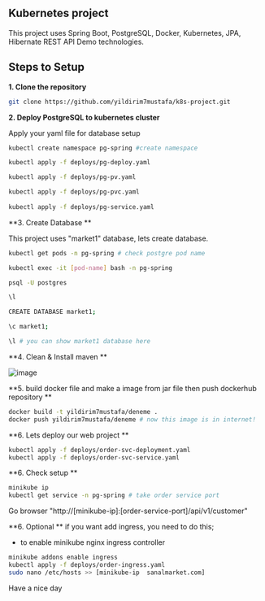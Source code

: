 ## Kubernetes project
This project uses Spring Boot, PostgreSQL, Docker, Kubernetes, JPA, Hibernate REST API Demo technologies.

## Steps to Setup

**1. Clone the repository**

```bash
git clone https://github.com/yildirim7mustafa/k8s-project.git
```

**2. Deploy PostgreSQL to kubernetes cluster**

Apply your yaml file for database setup

```bash
kubectl create namespace pg-spring #create namespace 

kubectl apply -f deploys/pg-deploy.yaml

kubectl apply -f deploys/pg-pv.yaml

kubectl apply -f deploys/pg-pvc.yaml
	
kubectl apply -f deploys/pg-service.yaml
```

**3. Create Database **

This project uses "market1" database, lets create database.

```bash
kubectl get pods -n pg-spring # check postgre pod name 

kubectl exec -it [pod-name] bash -n pg-spring

psql -U postgres

\l

CREATE DATABASE market1;

\c market1;

\l # you can show market1 database here
```

**4. Clean & Install maven **

![image](https://github.com/yildirim7mustafa/k8s-project/assets/72528911/3f8cdbca-9f80-4a80-94fd-00378f24167b)

**5. build docker file and make a image from jar file then push dockerhub repository **

```bash
docker build -t yildirim7mustafa/deneme .
docker push yildirim7mustafa/deneme # now this image is in internet! 
```
**6. Lets deploy our web project **
```bash
kubectl apply -f deploys/order-svc-deployment.yaml
kubectl apply -f deploys/order-svc-service.yaml
```
**6. Check setup **
```bash
minikube ip
kubectl get service -n pg-spring # take order service port
```
Go browser "http://[minikube-ip]:[order-service-port]/api/v1/customer"

**6. Optional **
if you want add ingress, you need to do this;
- to enable minikube nginx ingress controller
```bash
minikube addons enable ingress
kubectl apply -f deploys/order-ingress.yaml
sudo nano /etc/hosts >> [minikube-ip  sanalmarket.com]
```
Have a nice day
